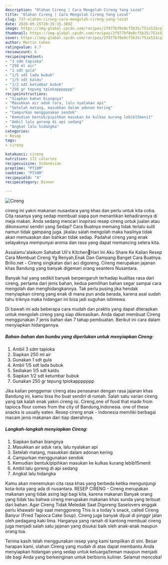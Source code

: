 ```yaml
---
description: "Olahan Cireng | Cara Mengolah Cireng Yang Lezat"
title: "Olahan Cireng | Cara Mengolah Cireng Yang Lezat"
slug: 737-olahan-cireng-cara-mengolah-cireng-yang-lezat
date: 2020-09-25T20:35:15.389Z
image: https://img-global.cpcdn.com/recipes/2f977bf0e0cf5b35/751x532cq70/cireng-foto-resep-utama.jpg
thumbnail: https://img-global.cpcdn.com/recipes/2f977bf0e0cf5b35/751x532cq70/cireng-foto-resep-utama.jpg
cover: https://img-global.cpcdn.com/recipes/2f977bf0e0cf5b35/751x532cq70/cireng-foto-resep-utama.jpg
author: Martin Cohen
ratingvalue: 4.7
reviewcount: 4
recipeingredient:
- "3 sdm tapioka"
- "250 ml air"
- "1 sdt gula"
- "1/5 sdt lada bubuk"
- "1/5 sdt kaldu"
- "1/2 sdt ketumbar bubuk"
- "250 gr tepung tpiokappppppp"
recipeinstructions:
- "Siapkan bahan biangnya"
- "Masukkan air aduk rara, lalu nyalakan api"
- "Setelah matang, masukkan dalam adonan kering"
- "Campurkan menggunakan sendok"
- "Kemudian bentuk/pipihkan masukan ke kulkas kurang lebib15menit"
- "Ambil lalu goreng di api sedang"
- "Angkat lalu hidangka"
categories:
- Resep
tags:
- cireng

katakunci: cireng 
nutrition: 172 calories
recipecuisine: Indonesian
preptime: "PT10M"
cooktime: "PT34M"
recipeyield: "4"
recipecategory: Dinner

---
```



![Cireng](https://img-global.cpcdn.com/recipes/2f977bf0e0cf5b35/751x532cq70/cireng-foto-resep-utama.jpg)


cireng ini yakni makanan nusantara yang khas dan perlu untuk kita coba. Cita rasanya yang sedap membuat siapa pun menantikan kehadirannya di meja makan.
Anda sedang mencari inspirasi resep cireng untuk jualan atau dikonsumsi sendiri yang Sedap? Cara Buatnya memang tidak terlalu sulit namun tidak gampang juga. jikalau salah mengolah maka hasilnya tidak akan memuaskan dan bahkan tidak sedap. Padahal cireng yang enak selayaknya mempunyai aroma dan rasa yang dapat memancing selera kita.

Assalamu&#39;alaikum Sahabat Uli&#39;s Kitchen🤗Hari Ini Aku Share Ke Kalian Resep Cara Membuat Cireng Yg Renyah,Enak Dan Gampang Banget Cara Buatnya. Brilio.net - Cireng singkatan dari aci digoreng. Cireng merupakan jajanan khas Bandung yang banyak digemari orang seantero Nusantara.

Banyak hal yang sedikit banyak berpengaruh terhadap kualitas rasa dari cireng, pertama dari jenis bahan, kedua pemilihan bahan segar sampai cara mengolah dan menghidangkannya. Tak perlu pusing jika hendak menyiapkan cireng yang enak di mana pun anda berada, karena asal sudah tahu triknya maka hidangan ini bisa jadi suguhan istimewa.


Di bawah ini ada beberapa cara mudah dan praktis yang dapat diterapkan untuk mengolah cireng yang siap dikreasikan. Anda dapat membuat Cireng menggunakan 7 jenis bahan dan 7 tahap pembuatan. Berikut ini cara dalam menyiapkan hidangannya.

<!--inarticleads1-->

##### Bahan-bahan dan bumbu yang diperlukan untuk menyiapkan Cireng:

1. Ambil 3 sdm tapioka
1. Siapkan 250 ml air
1. Gunakan 1 sdt gula
1. Ambil 1/5 sdt lada bubuk
1. Sediakan 1/5 sdt kaldu
1. Siapkan 1/2 sdt ketumbar bubuk
1. Gunakan 250 gr tepung tpiokappppppp


Jika kalian penggemar cireng atau penasaran dengan rasa jajanan khas Bandung ini, kamu bisa lho buat sendiri di rumah. Salah satu varian cireng yang tak kalah enak yakni cireng isi. Cireng,one of food that made from tapioca flour comes from the city of Bandung,Indonesia. one of these snacks is usually eaten. Resep cireng enak - Indonesia memiliki berbagai macam jenis makanan dari tiap daerahnya. 

<!--inarticleads2-->

##### Langkah-langkah menyiapkan Cireng:

1. Siapkan bahan biangnya
1. Masukkan air aduk rara, lalu nyalakan api
1. Setelah matang, masukkan dalam adonan kering
1. Campurkan menggunakan sendok
1. Kemudian bentuk/pipihkan masukan ke kulkas kurang lebib15menit
1. Ambil lalu goreng di api sedang
1. Angkat lalu hidangka


Kamu akan menemukan cita rasa khas yang berbeda ketika mengunjungi kota-kota yang ada di nusantara. RESEP CIRENG - Cireng merupakan makanan yang tidak asing lagi bagi kita, karena makanan Banyak orang yang tidak tau bahwa cireng merupakan makanan khas sunda yang terbuat dari bahan. Agar Cireng Tidak Meledak Saat Digoreng Saselovers enggak perlu khawatir lagi saat menggoreng This is a today&#39;s snack, called Cireng Banyur (Fried Tapioca Cake Soup). Cireng juga banyak dijual di pinggir jalan oleh pedagang kaki lima. Harganya yang ramah di kantong membuat cireng juga menjadi salah satu jajanan yang disukai baik oleh anak-anak maupun orang tua. 

Terima kasih telah menggunakan resep yang kami tampilkan di sini. Besar harapan kami, olahan Cireng yang mudah di atas dapat membantu Anda menyiapkan hidangan yang sedap untuk keluarga/teman maupun menjadi ide bagi Anda yang berkeinginan untuk berbisnis kuliner. Selamat mencoba!
